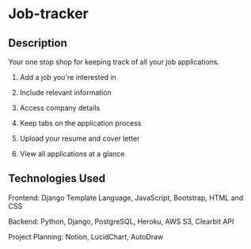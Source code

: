
# Job-tracker


## Description

Your one stop shop for keeping track of all your job applications.

1. Add a job you're interested in

2. Include relevant information

3. Access company details

4. Keep tabs on the application process

5. Upload your resume and cover letter

6. View all applications at a glance


## Technologies Used

Frontend: Django Template Language, JavaScript, Bootstrap, HTML and CSS

Backend: Python, Django, PostgreSQL, Heroku, AWS S3, Clearbit API

Project Planning: Notion, LucidChart, AutoDraw
